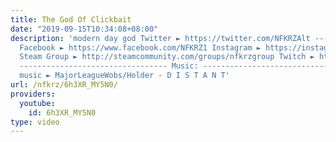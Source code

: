 ```yaml
---
title: The God Of Clickbait
date: "2019-09-15T10:34:08+08:00"
description: 'modern day god Twitter ► https://twitter.com/NFKRZAlt ---------------------------------
  Facebook ► https://www.facebook.com/NFKRZ1 Instagram ► https://instagram.com/roman_nfkrz/
  Steam Group ► http://steamcommunity.com/groups/nfkrzgroup Twitch ► http://www.twitch.tv/nfkrz
  --------------------------------- Music: --------------------------------- Outro
  music ► MajorLeagueWobs/Holder - D I S T A N T'
url: /nfkrz/6h3XR_MY5N0/
providers:
  youtube:
    id: 6h3XR_MY5N0
type: video
---
```


